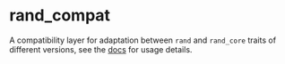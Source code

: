 # rand_compat

A compatibility layer for adaptation between `rand` and `rand_core` traits of different versions, see the [docs](docs.rs/rand_compat) for usage details.



